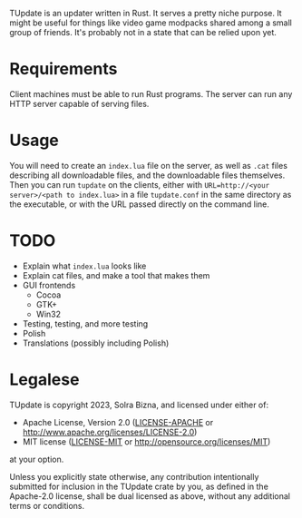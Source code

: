 TUpdate is an updater written in Rust. It serves a pretty niche purpose. It might be useful for things like video game modpacks shared among a small group of friends. It's probably not in a state that can be relied upon yet.

# Requirements

Client machines must be able to run Rust programs. The server can run any HTTP server capable of serving files.

# Usage

You will need to create an `index.lua` file on the server, as well as `.cat` files describing all downloadable files, and the downloadable files themselves. Then you can run `tupdate` on the clients, either with `URL=http://<your server>/<path to index.lua>` in a file `tupdate.conf` in the same directory as the executable, or with the URL passed directly on the command line.

# TODO

- Explain what `index.lua` looks like
- Explain cat files, and make a tool that makes them
- GUI frontends
    - Cocoa
    - GTK+
    - Win32
- Testing, testing, and more testing
- Polish
- Translations (possibly including Polish)

# Legalese

TUpdate is copyright 2023, Solra Bizna, and licensed under either of:

 * Apache License, Version 2.0
   ([LICENSE-APACHE](LICENSE-APACHE) or
   <http://www.apache.org/licenses/LICENSE-2.0>)
 * MIT license
   ([LICENSE-MIT](LICENSE-MIT) or <http://opensource.org/licenses/MIT>)

at your option.

Unless you explicitly state otherwise, any contribution intentionally
submitted for inclusion in the TUpdate crate by you, as defined
in the Apache-2.0 license, shall be dual licensed as above, without any
additional terms or conditions.
